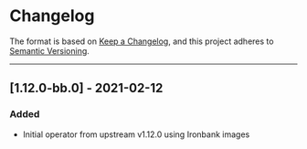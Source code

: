 # Changelog

The format is based on [Keep a Changelog](https://keepachangelog.com/en/1.0.0/), and this project adheres to [Semantic Versioning](https://semver.org/spec/v2.0.0.html).

---

## [1.12.0-bb.0] - 2021-02-12

### Added

- Initial operator from upstream v1.12.0 using Ironbank images
